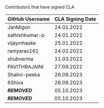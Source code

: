 Contributors that have signed CLA

| GitHub Username | CLA Signing Date |
|---------------------|-----------|
| JanMigon | 24.01.2022 |
| sathishkumar-p | 24.01.2022 |
| vijaymhaske | 25.01.2022 |
| ramyarao161 | 24.02.2022 |
| shubverma | 11.03.2022 |
| PAVITHRAJAINI | 27.09.2022 |
| Shalini-peeka | 26.09.2023 |
| 6Shiva | 26.09.2023 |
| ***REMOVED*** | 05.10.2023 |
| ***REMOVED*** | 05.10.2023 |
